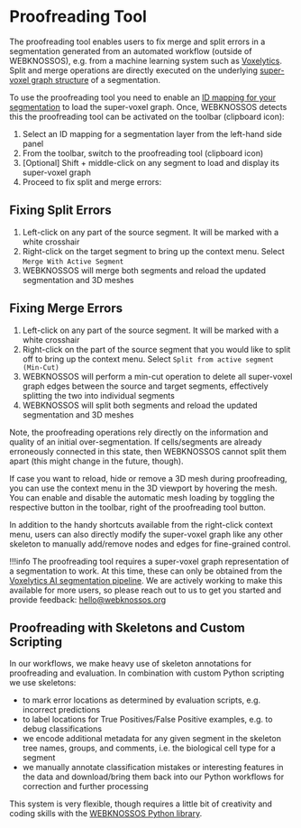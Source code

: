 # Proofreading Tool

The proofreading tool enables users to fix merge and split errors in a segmentation generated from an automated workflow (outside of WEBKNOSSOS), e.g. from a machine learning system such as [Voxelytics](https://voxelytics.com). Split and merge operations are directly executed on the underlying [super-voxel graph structure](./terminology.md#agglomerates) of a segmentation.

To use the proofreading tool you need to enable an [ID mapping for your segmentation](./volume_annotation.md#mappings--on-demand-agglomeration) to load the super-voxel graph. Once, WEBKNOSSOS detects this the proofreading tool can be activated on the toolbar (clipboard icon):

1. Select an ID mapping for a segmentation layer from the left-hand side panel
2. From the toolbar, switch to the proofreading tool (clipboard icon)
3. [Optional] Shift + middle-click on any segment to load and display its super-voxel graph
4. Proceed to fix split and merge errors:

## Fixing Split Errors

1. Left-click on any part of the source segment. It will be marked with a white crosshair
2. Right-click on the target segment to bring up the context menu. Select `Merge With Active Segment`
3. WEBKNOSSOS will merge both segments and reload the updated segmentation and 3D meshes

## Fixing Merge Errors

1. Left-click on any part of the source segment. It will be marked with a white crosshair
2. Right-click on the part of the source segment that you would like to split off to bring up the context menu. Select `Split from active segment (Min-Cut)`
3. WEBKNOSSOS will perform a min-cut operation to delete all super-voxel graph edges between the source and target segments, effectively splitting the two into individual segments
4. WEBKNOSSOS will split both segments and reload the updated segmentation and 3D meshes

Note, the proofreading operations rely directly on the information and quality of an initial over-segmentation. If cells/segments are already erroneously connected in this state, then WEBKNOSSOS cannot split them apart (this might change in the future, though).

If case you want to reload, hide or remove a 3D mesh during proofreading, you can use the context menu in the 3D viewport by hovering the mesh. You can enable and disable the automatic mesh loading by toggling the respective button in the toolbar, right of the proofreading tool button.

In addition to the handy shortcuts available from the right-click context menu, users can also directly modify the super-voxel graph like any other skeleton to manually add/remove nodes and edges for fine-grained control.

!!!info 
    The proofreading tool requires a super-voxel graph representation of a segmentation to work. At this time, these can only be obtained from the [Voxelytics AI segmentation pipeline](https://voxelytics.com). We are actively working to make this available for more users, so please reach out to us to get you started and provide feedback: [hello@webknossos.org](mailto:hello@webknossos.org)

## Proofreading with Skeletons and Custom Scripting

In our workflows, we make heavy use of skeleton annotations for proofreading and evaluation. In combination with custom Python scripting we use skeletons:

- to mark error locations as determined by evaluation scripts, e.g. incorrect predictions
- to label locations for True Positives/False Positive examples, e.g. to debug classifications
- we encode additional metadata for any given segment in the skeleton tree names, groups, and comments, i.e. the biological cell type for a segment
- we manually annotate classification mistakes or interesting features in the data and download/bring them back into our Python workflows for correction and further processing

This system is very flexible, though requires a little bit of creativity and coding skills with the [WEBKNOSSOS Python library](https://docs.webknossos.org/webknossos-py).
